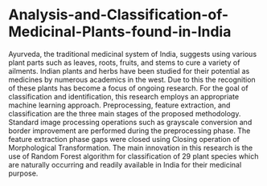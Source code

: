 # Analysis-and-Classification-of-Medicinal-Plants-found-in-India
Ayurveda, the traditional medicinal system of India, suggests using various plant parts such as leaves, roots, fruits, and stems to cure a variety of ailments. Indian plants and herbs have been studied for their potential as medicines by numerous academics in the west. Due to this the recognition of these plants has become a focus of ongoing research. For the goal of classification and identification, this research employs an appropriate machine learning approach. Preprocessing, feature extraction, and classification are the three main stages of the proposed methodology. Standard image processing operations such as grayscale conversion and border improvement are performed during the preprocessing phase. The feature extraction phase gaps were closed using Closing operation of Morphological Transformation. The main innovation in this research is the use of Random Forest algorithm for classification of 29 plant species which are naturally occurring and readily available in India for their medicinal purpose.
